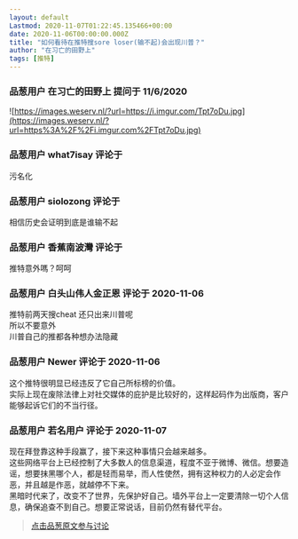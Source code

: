 ```yaml
---
layout: default
Lastmod: 2020-11-07T01:22:45.135466+00:00
date: 2020-11-06T00:00:00.000Z
title: "如何看待在推特搜sore loser(输不起)会出现川普？"
author: "在习亡的田野上"
tags: [推特]
---
```



### 品葱用户 **在习亡的田野上** 提问于 11/6/2020
    
![https://images.weserv.nl/?url=https://i.imgur.com/Tpt7oDu.jpg](https://images.weserv.nl/?url=https%3A%2F%2Fi.imgur.com%2FTpt7oDu.jpg)
    
                

### 品葱用户 **what7isay** 评论于 
        
污名化
        
                

### 品葱用户 **siolozong** 评论于 
        
相信历史会证明到底是谁输不起
        
                

### 品葱用户 **香蕉南波灣** 评论于 
        
推特意外嗎？呵呵
        
                

### 品葱用户 **白头山伟人金正恩** 评论于 2020-11-06
        
推特前两天搜cheat 还只出来川普呢  
所以不要意外  
川普自己的推都各种想办法隐藏
        
                

### 品葱用户 **Newer** 评论于 2020-11-06
        
这个推特很明显已经违反了它自己所标榜的价值。  
实际上现在废除法律上对社交媒体的庇护是比较好的，这样起码作为出版商，客户能够起诉它们的不当行径。
        
                

### 品葱用户 **若名用户** 评论于 2020-11-07
        
现在拜登靠这种手段赢了，接下来这种事情只会越来越多。  
这些网络平台上已经控制了大多数人的信息渠道，程度不亚于微博、微信。想要造谣，想要抹黑哪个人，都是轻而易举，而人性使然，拥有这种权力的人必定会作恶，并且越是作恶，就越停不下来。  
黑暗时代来了，改变不了世界，先保护好自己。墙外平台上一定要清除一切个人信息，确保追查不到自己。想要正常说话，目前仍然有替代平台。
        
                





> [点击品葱原文参与讨论](https://pincong.rocks/question/33159)

